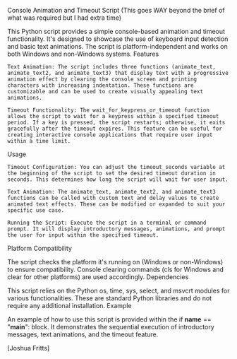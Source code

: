 Console Animation and Timeout Script
(This goes WAY beyond the brief of what was required but I had extra time)

This Python script provides a simple console-based animation and timeout functionality. It's designed to showcase the use of keyboard input detection and basic text animations. The script is platform-independent and works on both Windows and non-Windows systems.
Features

    Text Animation: The script includes three functions (animate_text, animate_text2, and animate_text3) that display text with a progressive animation effect by clearing the console screen and printing characters with increasing indentation. These functions are customizable and can be used to create visually appealing text animations.

    Timeout Functionality: The wait_for_keypress_or_timeout function allows the script to wait for a keypress within a specified timeout period. If a key is pressed, the script restarts; otherwise, it exits gracefully after the timeout expires. This feature can be useful for creating interactive console applications that require user input within a time limit.

Usage

    Timeout Configuration: You can adjust the timeout_seconds variable at the beginning of the script to set the desired timeout duration in seconds. This determines how long the script will wait for user input.

    Text Animation: The animate_text, animate_text2, and animate_text3 functions can be called with custom text and delay values to create animated text effects. These can be modified or expanded to suit your specific use case.

    Running the Script: Execute the script in a terminal or command prompt. It will display introductory messages, animations, and prompt the user for input within the specified timeout.

Platform Compatibility

The script checks the platform it's running on (Windows or non-Windows) to ensure compatibility. Console clearing commands (cls for Windows and clear for other platforms) are used accordingly.
Dependencies

This script relies on the Python os, time, sys, select, and msvcrt modules for various functionalities. These are standard Python libraries and do not require any additional installation.
Example

An example of how to use this script is provided within the if __name__ == "__main__": block. It demonstrates the sequential execution of introductory messages, text animations, and the timeout feature.

[Joshua Fritts]